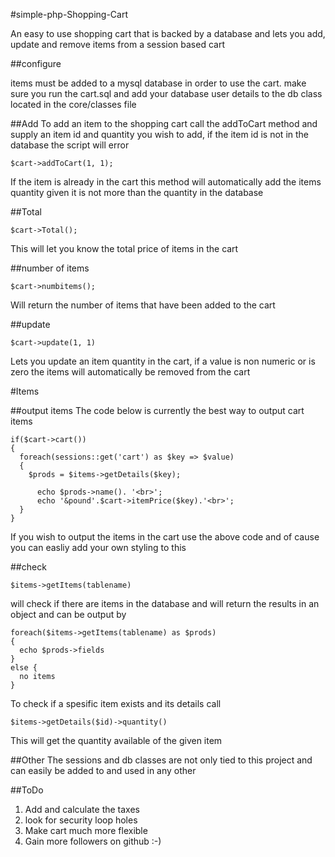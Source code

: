 #simple-php-Shopping-Cart

An easy to use shopping cart that is backed by a database and lets you add, update and remove items from a session based cart 

##configure

items must be added to a mysql database in order to use the cart.
make sure you run the cart.sql and add your database user details to the db class located in the core/classes file

##Add
To add an item to the shopping cart call the addToCart method and supply an item id and quantity you wish to add,
if the item id is not in the database the script will error

```
$cart->addToCart(1, 1);
```

If the item is already in the cart this method will automatically add the items quantity given it is not more than the quantity in the database

##Total
```
$cart->Total();
```
This will let you know the total price of items in the cart 

##number of items
```
$cart->numbitems();
```
Will return the number of items that have been added to the cart 

##update 
```
$cart->update(1, 1)
```
Lets you update an item quantity in the cart, if a value is non numeric or is zero the items will automatically be removed from the cart 

#Items

##output items
The code below is currently the best way to output cart items
```
if($cart->cart())
{
  foreach(sessions::get('cart') as $key => $value)
  {
    $prods = $items->getDetails($key);
      
      echo $prods->name(). '<br>';
      echo '&pound'.$cart->itemPrice($key).'<br>';
  }
} 

```
If you wish to output the items in the cart use the above code and of cause you can easliy add your own styling to this

##check

```
$items->getItems(tablename)
```
will check if there are items in the database and will return the results in an object and can be output by 

```
foreach($items->getItems(tablename) as $prods)
{
  echo $prods->fields
} 
else {
  no items
}
```

To check if a spesific item exists and its details call 
```
$items->getDetails($id)->quantity()
```
This will get the quantity available of the given item

##Other 
The sessions and db classes are not only tied to this project and can easily be added to and used in any other

##ToDo

1. Add and calculate the taxes
2. look for security loop holes 
3. Make cart much more flexible 
4. Gain more followers on github :-)


